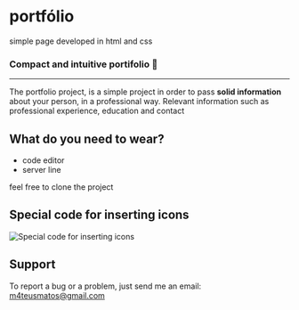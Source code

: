 # portfólio
 simple page developed in html and css
 
 ### Compact and intuitive portifolio 🙂
 ***
 The portfolio project, is a simple project in order to pass **solid information** about your person, in a professional way.
 Relevant information such as professional experience, education and contact
 
 ## What do you need to wear?
 * code editor
 * server line
 
 feel free to clone the project
 
## Special code for inserting icons

![Special code for inserting icons](https://user-images.githubusercontent.com/73812069/120408175-d84b8900-c324-11eb-8f1f-4288990a8f1e.png)

## Support
To report a bug or a problem, just send me an email: [m4teusmatos@gmail.com](https://mail.google.com/mail/u/0/?hl=pt-BR#inbox)
